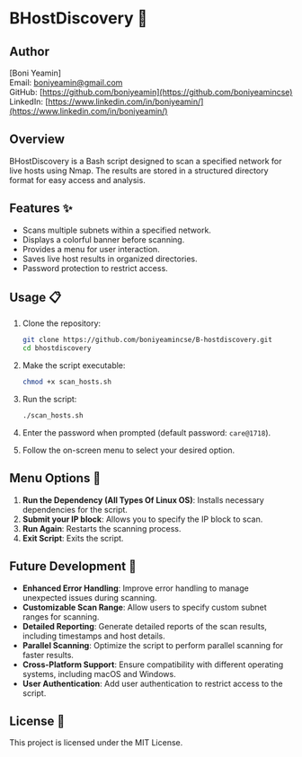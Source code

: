 # BHostDiscovery 🚀

## Author
[Boni Yeamin]  
Email: boniyeamin@gmail.com  
GitHub: [https://github.com/boniyeamin](https://github.com/boniyeamincse)  
LinkedIn: [https://www.linkedin.com/in/boniyeamin/](https://www.linkedin.com/in/boniyeamin/)

## Overview
BHostDiscovery is a Bash script designed to scan a specified network for live hosts using Nmap. The results are stored in a structured directory format for easy access and analysis.

## Features ✨
- Scans multiple subnets within a specified network.
- Displays a colorful banner before scanning.
- Provides a menu for user interaction.
- Saves live host results in organized directories.
- Password protection to restrict access.

## Usage 📋
1. Clone the repository:
    ```sh
    git clone https://github.com/boniyeamincse/B-hostdiscovery.git
    cd bhostdiscovery
    ```

2. Make the script executable:
    ```sh
    chmod +x scan_hosts.sh
    ```

3. Run the script:
    ```sh
    ./scan_hosts.sh
    ```

4. Enter the password when prompted (default password: `care@1718`).

5. Follow the on-screen menu to select your desired option.

## Menu Options 📜
1. **Run the Dependency (All Types Of Linux OS)**: Installs necessary dependencies for the script.
2. **Submit your IP block**: Allows you to specify the IP block to scan.
3. **Run Again**: Restarts the scanning process.
4. **Exit Script**: Exits the script.

## Future Development 🔮
- **Enhanced Error Handling**: Improve error handling to manage unexpected issues during scanning.
- **Customizable Scan Range**: Allow users to specify custom subnet ranges for scanning.
- **Detailed Reporting**: Generate detailed reports of the scan results, including timestamps and host details.
- **Parallel Scanning**: Optimize the script to perform parallel scanning for faster results.
- **Cross-Platform Support**: Ensure compatibility with different operating systems, including macOS and Windows.
- **User Authentication**: Add user authentication to restrict access to the script.

## License 📄
This project is licensed under the MIT License.

